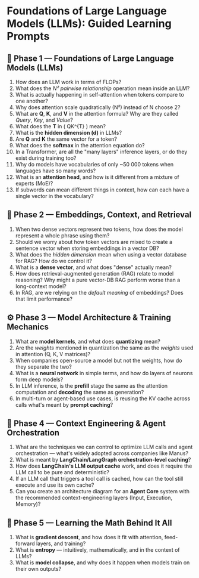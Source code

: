 # Foundations of Large Language Models (LLMs): Guided Learning Prompts

## 🧭 Phase 1 — Foundations of Large Language Models (LLMs)

1. How does an LLM work in terms of FLOPs?
2. What does the *N² pairwise relationship* operation mean inside an LLM?
3. What is actually happening in self-attention when tokens compare to one another?
4. Why does attention scale quadratically (N²) instead of N choose 2?
5. What are **Q**, **K**, and **V** in the attention formula? Why are they called *Query*, *Key*, and *Value*?
6. What does the **T** in \( QK^{T} \) mean?
7. What is the **hidden dimension (d)** in LLMs?
8. Are **Q** and **K** the same vector for a token?
9. What does the **softmax** in the attention equation do?
10. In a Transformer, are all the "many layers" inference layers, or do they exist during training too?
11. Why do models have vocabularies of only ~50 000 tokens when languages have so many words?
12. What is an **attention head**, and how is it different from a mixture of experts (MoE)?
13. If subwords can mean different things in context, how can each have a single vector in the vocabulary?

## 🧩 Phase 2 — Embeddings, Context, and Retrieval

1. When two dense vectors represent two tokens, how does the model represent a whole phrase using them?
2. Should we worry about how token vectors are mixed to create a sentence vector when storing embeddings in a vector DB?
3. What does the *hidden dimension* mean when using a vector database for RAG? How do we control it?
4. What is a **dense vector**, and what does "dense" actually mean?
5. How does retrieval-augmented generation (RAG) relate to model reasoning? Why might a pure vector-DB RAG perform worse than a long-context model?
6. In RAG, are we relying on the *default meaning* of embeddings? Does that limit performance?

## ⚙️ Phase 3 — Model Architecture & Training Mechanics

1. What are **model kernels**, and what does **quantizing** mean?
2. Are the *weights* mentioned in quantization the same as the *weights* used in attention (Q, K, V matrices)?
3. When companies open-source a model but not the weights, how do they separate the two?
4. What is a **neural network** in simple terms, and how do layers of neurons form deep models?
5. In LLM inference, is the **prefill** stage the same as the attention computation and **decoding** the same as generation?
6. In multi-turn or agent-based use cases, is reusing the KV cache across calls what's meant by **prompt caching**?

## 🧠 Phase 4 — Context Engineering & Agent Orchestration

1. What are the techniques we can control to optimize LLM calls and agent orchestration — what's widely adopted across companies like Manus?
2. What is meant by **LangChain/LangGraph orchestration-level caching**?
3. How does **LangChain's LLM output cache** work, and does it require the LLM call to be pure and deterministic?
4. If an LLM call that triggers a tool call is cached, how can the tool still execute and use its own cache?
5. Can you create an architecture diagram for an **Agent Core** system with the recommended context-engineering layers (Input, Execution, Memory)?

## 🧮 Phase 5 — Learning the Math Behind It All

1. What is **gradient descent**, and how does it fit with attention, feed-forward layers, and training?
2. What is **entropy** — intuitively, mathematically, and in the context of LLMs?
3. What is **model collapse**, and why does it happen when models train on their own outputs?

